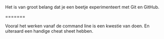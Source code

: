 Het is van groot belang dat je een beetje experimenteert met Git en GitHub.

=======

Vooral het werken vanaf de command line is een kwestie van doen. En uiteraard een handige cheat sheet hebben.
